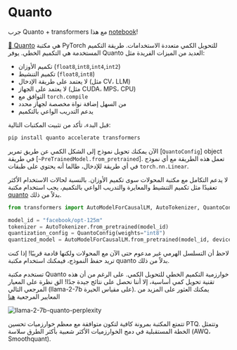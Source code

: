 <!--Copyright 2024 The HuggingFace Team. All rights reserved.

Licensed under the Apache License, Version 2.0 (the "License"); you may not use this file except in compliance with
the License. You may obtain a copy of the License at

http://www.apache.org/licenses/LICENSE-2.0

Unless required by applicable law or agreed to in writing, software distributed under the License is distributed on
an "AS IS" BASIS, WITHOUT WARRANTIES OR CONDITIONS OF ANY KIND, either express or implied. See the License for the
specific language governing permissions and limitations under the License.

⚠️ Note that this file is in Markdown but contain specific syntax for our doc-builder (similar to MDX) that may not be
rendered properly in your Markdown viewer.

-->

# Quanto

<Tip>

جرب Quanto + transformers مع هذا [notebook](https://colab.research.google.com/drive/16CXfVmtdQvciSh9BopZUDYcmXCDpvgrT?usp=sharing)!

</Tip>


[🤗 Quanto](https://github.com/huggingface/quanto) هي مكتبة PyTorch للتحويل الكمي متعددة الاستخدامات. طريقة التكميم المستخدمة هي التكميم الخطي. يوفر Quanto العديد من الميزات الفريدة مثل:

- تكميم الأوزان (`float8`,`int8`,`int4`,`int2`)
- تكميم التنشيط (`float8`,`int8`)
- لا يعتمد على طريقة الإدخال (مثل CV، LLM)
- لا يعتمد على الجهاز (مثل CUDA، MPS، CPU)
- التوافق مع `torch.compile`
- من السهل إضافة نواة مخصصة لجهاز محدد
- يدعم التدريب الواعي بالتكميم
<!-- أضف رابطًا إلى المنشور -->

قبل البدء، تأكد من تثبيت المكتبات التالية:

```bash
pip install quanto accelerate transformers
```

الآن يمكنك تحويل نموذج إلى الشكل الكمي عن طريق تمرير [`QuantoConfig`] object في طريقة [`~PreTrainedModel.from_pretrained`]. تعمل هذه الطريقة مع أي نموذج في أي طريقة للإدخال، طالما أنه يحتوي على طبقات `torch.nn.Linear`. 

لا يدعم التكامل مع مكتبة المحولات سوى تكميم الأوزان. بالنسبة لحالات الاستخدام الأكثر تعقيدًا مثل تكميم التنشيط والمعايرة والتدريب الواعي بالتكميم، يجب استخدام مكتبة [quanto](https://github.com/huggingface/quanto) بدلاً من ذلك. 

```py
from transformers import AutoModelForCausalLM, AutoTokenizer, QuantoConfig

model_id = "facebook/opt-125m"
tokenizer = AutoTokenizer.from_pretrained(model_id)
quantization_config = QuantoConfig(weights="int8")
quantized_model = AutoModelForCausalLM.from_pretrained(model_id, device_map="cuda:0", quantization_config=quantization_config)
```

لاحظ أن التسلسل الهرمي غير مدعوم حتى الآن مع المحولات ولكنها قادمة قريبًا! إذا كنت تريد حفظ النموذج، فيمكنك استخدام مكتبة quanto بدلاً من ذلك.

تستخدم مكتبة Quanto خوارزمية التكميم الخطي للتحويل الكمي. على الرغم من أن هذه تقنية تحويل كمي أساسية، إلا أننا نحصل على نتائج جيدة جدًا! الق نظرة على المعيار المرجعي التالي (llama-2-7b على مقياس الحيرة). يمكنك العثور على المزيد من المعايير المرجعية [هنا](https://github.com/huggingface/quanto/tree/main/bench/generation)

<div class="flex gap-4">
  <div>
    <img class="rounded-xl" src="https://huggingface.co/datasets/huggingface/documentation-images/resolve/main/quantization/NousResearch-Llama-2-7b-hf_Perplexity.png" alt="llama-2-7b-quanto-perplexity" />
  </div>
</div>

تتمتع المكتبة بمرونة كافية لتكون متوافقة مع معظم خوارزميات تحسين PTQ. وتتمثل الخطة المستقبلية في دمج الخوارزميات الأكثر شعبية بأكثر الطرق سلاسة (AWQ، Smoothquant).